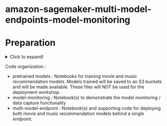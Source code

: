 # amazon-sagemaker-multi-model-endpoints-model-monitoring

# Preparation
<details>
  <summary>Click to expand!</summary>
  
  ### Step 1 - Setup

In this step, you will execute a Cloud Formation template to do some initial setup of our environment including creating:

* SageMaker Notebook Instance: This notebook instance will be used as our lab environment after our initial setups required for setting up the workshop.

* SageMaker Notebook lifecycle configuration: Lifecycle configuration created to automatically clone this workshop repository including the notebook instance included for this workshop.

##### Detailed Steps

1.1. Download this git repository by either cloning the repository or downloading the *zip

1.2. Login to the [AWS Console](https://https://console.aws.amazon.com/) and enter your credentials

1.3. Under **Services**, select search for and select [CloudFormation](https://console.aws.amazon.com/cloudformation)

1.4. Click **Create Stack** buttton

   ![CreateStack](images/CreateStack.png)
   
1.5. Under **Select Template**:
    * Click radio button next to 'Upload a template to Amazon S3', then click **Browse**
    * From the local repository cloned to your machine in the detailed step 1, select the file ./prep/Workshop-Prep.yml
    * Click **Open**
    ![CreateStack](images/CreateStack-SpecifyTemplate.png)
    
1.6. Under **Specify Stack Details**, enter: 

   * **Stack Name**: LSTM-WorkshopSetup 

   *  **UniqueID**: Enter *yourinitials* in lower case (Example: jdd)

   ![CreateStack](images/CreateStack-SpecifyStackDetails.png)

1.7. Click **Next**

1.8. Under **Options**, leave all defaults and click '**Next**'

1.9. Under **Review**, scroll to the bottom and check the checkbox acknowledging that CloudFormation might create IAM resources and custom names, then click **Create**

![CreateStack](images/CreateStack-IAMCapabilities.png)

1.10. You will be returned to the CloudFormation console and will see your stack status '**CREATE_IN_PROGRESS**'

![CreateStack](images/CreateStack-CreateInProgress.png)

1.11. After a few minutes, you will see your stack Status change to '**CREATE_COMPLETE**'.  You're encouraged to go explore the resources created as part of this initial setup. 
</details>

Code organization :
* pretrained models : Notebooks for training movie and music recommendation models.  Models trained will be saved to an S3 buckets and will be made available.  These files will NOT be used for the deployment workshop.
* model-monitoring : Notebook(s) to demonstrate the model monitoring / data capture functionality
* multi-model-endpoint : Notebook(s) and supporting code for deploying both movie and music recommendation models behind a single endpoint.
